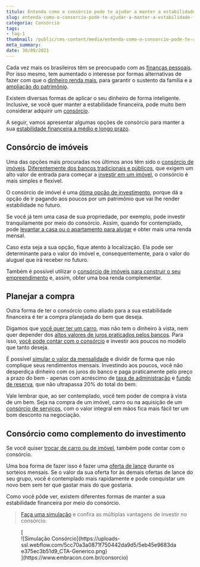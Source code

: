 ```yaml
---
titulo: Entenda como o consórcio pode te ajudar a manter a estabilidade financeira
slug: entenda-como-o-consorcio-pode-te-ajudar-a-manter-a-estabilidade-financeira
categoria: Consórcio
tags:
- tag-1
thumbnail: /public/cms-content/media/entenda-como-o-consorcio-pode-te-ajudar-a-manter-a-estabilidade-financeira.jpg
meta_summary: 
date: 30/09/2021
---
```

Cada vez mais os brasileiros têm se preocupado com as [finanças pessoais](https://www.embracon.com.br/blog/planejamento-financeiro-um-guia-para-as-financas-nao-sairem-de-controle). Por isso mesmo, tem aumentado o interesse por formas alternativas de fazer com que o [dinheiro renda mais](https://www.embracon.com.br/blog/o-que-muda-na-economia-com-o-novo-governo), para garantir o sustento da família e a [ampliação do patrimônio](https://www.embracon.com.br/blog/e-possivel-aumentar-o-patrimonio-saiba-aqui).

Existem diversas formas de aplicar o seu dinheiro de forma inteligente. Inclusive, se você quer manter a estabilidade financeira, pode muito bem considerar adquirir um [consórcio](https://www.embracon.com.br/consorcio).

A seguir, vamos apresentar algumas opções de consórcio para manter a sua [estabilidade financeira a médio e longo prazo](https://www.embracon.com.br/blog/7-dicas-para-comecar-a-sua-organizacao-financeira).

Consórcio de imóveis
--------------------

Uma das opções mais procuradas nos últimos anos têm sido o [consórcio de imóveis](https://www.embracon.com.br/blog/consorcio-de-imoveis-vale-a-pena). [Diferentemente dos bancos tradicionais e públicos](https://www.embracon.com.br/blog/sabe-a-diferenca-entre-consorcio-e-financiamento-a-gente-te-conta), que exigem um alto valor de entrada para começar a [investir em um imóvel](https://www.embracon.com.br/blog/financiamento-ou-consorcio-o-que-e-melhor-na-compra-de-um-imovel), o consórcio é mais simples e flexível.

O consórcio de imóvel é uma [ótima opção de investimento](https://www.embracon.com.br/blog/8-motivos-que-comprovam-que-consorcio-e-investimento), porque dá a opção de ir pagando aos poucos por um patrimônio que vai lhe render estabilidade no futuro.

Se você já tem uma casa de sua propriedade, por exemplo, pode investir tranquilamente por meio do consórcio. Assim, quando for contemplado, pode [levantar a casa ou o apartamento para alugar](https://www.embracon.com.br/blog/quer-alugar-o-seu-segundo-imovel-saiba-como-valoriza-lo) e obter mais uma renda mensal.

Caso esta seja a sua opção, fique atento à localização. Ela pode ser determinante para o valor do imóvel e, consequentemente, para o valor do aluguel que irá receber no futuro.

Também é possível utilizar o [consórcio de imóveis para construir o seu empreendimento](https://www.embracon.com.br/blog/comprar-um-terreno-veja-em-quais-situacoes-vale-a-pena) e, assim, obter uma boa renda complementar.

Planejar a compra
-----------------

Outra forma de ter o consórcio como aliado para a sua estabilidade financeira é ter a compra planejada do bem que deseja.

Digamos que [você quer ter um carro](https://www.embracon.com.br/blog/saiba-o-que-considerar-para-escolher-o-carro-ideal), mas não tem o dinheiro à vista, nem quer depender dos [altos valores de juros praticados pelos bancos](https://www.embracon.com.br/blog/consorcio-nao-tem-juros-entenda). Para isso, [você pode contar com o consórcio](https://www.embracon.com.br/consorcio-de-carros) e investir aos poucos no modelo que tanto deseja.

É possível [simular o valor da mensalidade](https://www.embracon.com.br/blog/entenda-a-importancia-de-fazer-uma-simulacao-antes-de-contratar-um-consorcio) e dividir de forma que não complique seus rendimentos mensais. Investindo aos poucos, você não desperdiça dinheiro com os juros do banco e paga praticamente pelo preço a prazo do bem - apenas com acréscimo de [taxa de administração](https://www.embracon.com.br/conhecaoconsorcio/o-que-e-taxa-de-administracao) e [fundo de reserva](https://www.embracon.com.br/conhecaoconsorcio/o-que-e-fundo-de-reserva), que não ultrapassa 20% do total do bem.

Vale lembrar que, ao ser contemplado, você tem poder de compra à vista de um bem. Seja na compra de um imóvel, carro ou na aquisição de um [consórcio de serviços](https://www.embracon.com.br/blog/conheca-os-principais-consorcios-de-servicos-embracon), com o valor integral em mãos fica mais fácil ter um bom desconto na negociação.

Consórcio como complemento do investimento
------------------------------------------

Se você quiser [trocar de carro ou de imóvel](https://www.embracon.com.br/blog/tipos-de-consorcio), também pode contar com o consórcio.

Uma boa forma de fazer isso é fazer uma [oferta de lance](https://www.embracon.com.br/blog/como-fazer-oferta-de-lance-em-consorcio) durante os sorteios mensais. Se o valor da sua oferta for às demais ofertas de lance do seu grupo, você é contemplado mais rapidamente e pode conquistar um novo bem sem ter que gastar mais do que gostaria.

Como você pôde ver, existem diferentes formas de manter a sua estabilidade financeira por meio do consórcio.

> ‍[Faça uma simulação](https://www.embracon.com.br/) e confira as múltiplas vantagens de investir no consórcio.

<figure class="w-richtext-figure-type-image w-richtext-align-center">[<div>![Simulação Consórcio](https://uploads-ssl.webflow.com/5cc70a3a0871f750442da9d5/5eb45e9683dae375ec3b51d9_CTA-Generico.png)</div>](https://www.embracon.com.br/consorcio)</figure>
